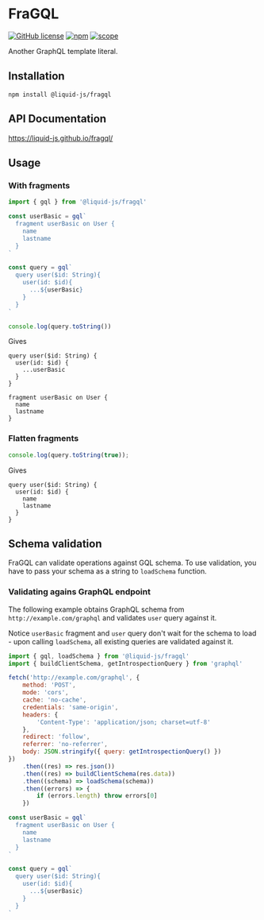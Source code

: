 # FraGQL

[![GitHub license](https://img.shields.io/github/license/Liquid-JS/fragql.svg)](https://github.com/Liquid-JS/fragql/blob/master/LICENSE)
[![npm](https://img.shields.io/npm/dm/@liquid-js/fragql.svg)](https://www.npmjs.com/package/@liquid-js/fragql)
[![scope](https://img.shields.io/npm/v/@liquid-js/fragql.svg)](https://www.npmjs.com/package/@liquid-js/fragql)

Another GraphQL template literal.

## Installation

    npm install @liquid-js/fragql

## API Documentation

<https://liquid-js.github.io/fragql/>

## Usage

### With fragments

```js
import { gql } from '@liquid-js/fragql'

const userBasic = gql`
  fragment userBasic on User {
    name
    lastname
  }
`

const query = gql`
  query user($id: String){
    user(id: $id){
      ...${userBasic}
    }
  }
`

console.log(query.toString())
```

Gives

```gql
query user($id: String) {
  user(id: $id) {
    ...userBasic
  }
}

fragment userBasic on User {
  name
  lastname
}
```

### Flatten fragments

```js
console.log(query.toString(true));
```

Gives

```gql
query user($id: String) {
  user(id: $id) {
    name
    lastname
  }
}
```

## Schema validation

FraGQL can validate operations against GQL schema. To use validation, you have to pass your schema as a string to `loadSchema` function.

### Validating agains GraphQL endpoint

The following example obtains GraphQL schema from `http://example.com/graphql` and validates `user` query against it.

Notice `userBasic` fragment and `user` query don't wait for the schema to load - upon calling `loadSchema`, all existing queries are validated against it.

```js
import { gql, loadSchema } from '@liquid-js/fragql'
import { buildClientSchema, getIntrospectionQuery } from 'graphql'

fetch('http://example.com/graphql', {
    method: 'POST',
    mode: 'cors',
    cache: 'no-cache',
    credentials: 'same-origin',
    headers: {
        'Content-Type': 'application/json; charset=utf-8'
    },
    redirect: 'follow',
    referrer: 'no-referrer',
    body: JSON.stringify({ query: getIntrospectionQuery() })
})
    .then((res) => res.json())
    .then((res) => buildClientSchema(res.data))
    .then((schema) => loadSchema(schema))
    .then((errors) => {
        if (errors.length) throw errors[0]
    })

const userBasic = gql`
  fragment userBasic on User {
    name
    lastname
  }
`

const query = gql`
  query user($id: String){
    user(id: $id){
      ...${userBasic}
    }
  }
`
```
